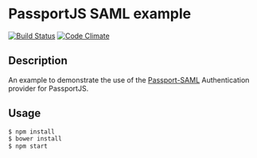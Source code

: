 PassportJS SAML example
=======================

[![Build Status](https://travis-ci.org/gbraad/passport-saml-example.svg?branch=master)](https://travis-ci.org/gbraad/passport-saml-example)
[![Code Climate](https://codeclimate.com/github/gbraad/passport-saml-example/badges/gpa.svg)](https://codeclimate.com/github/gbraad/passport-saml-example)


Description
-----------

An example to demonstrate the use of the [Passport-SAML](https://github.com/bergie/passport-saml) Authentication provider for PassportJS.


Usage
-----

```bash
$ npm install
$ bower install
$ npm start
```


